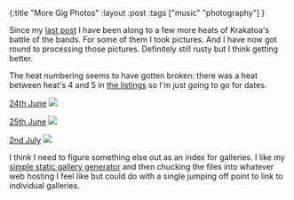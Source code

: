 {:title "More Gig Photos"
:layout :post
:tags ["music" "photography"]
}

Since my [last post](/posts-output/2022-06-13-gig-photos/) I have been along to a few more heats of Krakatoa's battle of the bands. For some of them I took pictures. And I have now got round to processing those pictures. Definitely still rusty but I think getting better. 

The heat numbering seems to have gotten broken: there was a heat between heat's 4 and 5 in [the listings](https://www.57north.org/listings/2022/06) so I'm just going to go for dates.

[24th June](https://f002.backblazeb2.com/file/ormiret-pub/2022-06-24-Eruption-heat/gallery.html)
[<img src="https://f002.backblazeb2.com/file/ormiret-pub/2022-06-24-Eruption-heat/P1080601.jpg">](https://f002.backblazeb2.com/file/ormiret-pub/2022-06-24-Eruption-heat/gallery.html)

[25th June](https://f002.backblazeb2.com/file/ormiret-pub/2022-06-25-Eruption-heat/gallery.html)
[<img src="https://f002.backblazeb2.com/file/ormiret-pub/2022-06-25-Eruption-heat/P1080918.jpg">](https://f002.backblazeb2.com/file/ormiret-pub/2022-06-25-Eruption-heat/gallery.html)

[2nd July](https://f002.backblazeb2.com/file/ormiret-pub/2022-07-02_Eruption_Heat_5/gallery.html)
[<img src="https://f002.backblazeb2.com/file/ormiret-pub/2022-07-02_Eruption_Heat_5/P1090292.jpg">](https://f002.backblazeb2.com/file/ormiret-pub/2022-07-02_Eruption_Heat_5/gallery.html)

I think I need to figure something else out as an index for galleries. I like my [simple static gallery generator](https://github.com/ormiret/gallerygen) and then chucking the files into whatever web hosting I feel like but could do with a single jumping off point to link to individual galleries. 
